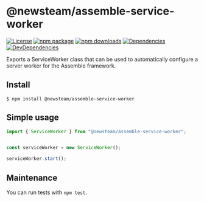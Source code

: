 # @newsteam/assemble-service-worker

[![License](https://img.shields.io/npm/l/@newsteam/assemble-service-worker.svg)](https://github.com/feight/packages/blob/master/LICENSE)
[![npm package](https://img.shields.io/npm/v/@newsteam/assemble-service-worker/latest.svg)](https://www.npmjs.com/package/@newsteam/assemble-service-worker)
[![npm downloads](https://img.shields.io/npm/dm/@newsteam/assemble-service-worker.svg)](https://www.npmjs.com/package/@newsteam/assemble-service-worker)
[![Dependencies](https://img.shields.io/david/feight/packages.svg?path=packages%2Futils)](https://david-dm.org/feight/packages?path=assemble-service-worker)
[![DevDependencies](https://img.shields.io/david/feight/packages.svg?path=packages%2Futils)](https://david-dm.org/feight/packages?type=dev&path=assemble-service-worker)

Exports a ServiceWorker class that can be used to automatically configure a server worker for the Assemble framework.

## Install

```
$ npm install @newsteam/assemble-service-worker
```
## Simple usage

```js
import { ServiceWorker } from "@newsteam/assemble-service-worker";


const serviceWorker = new ServiceWorker();

serviceWorker.start();

```
## Maintenance

You can run tests with `npm test`.
